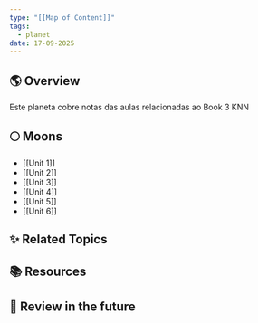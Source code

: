```yaml
---
type: "[[Map of Content]]"
tags:
  - planet
date: 17-09-2025
---
```

## 🌎 Overview
Este planeta cobre notas das aulas relacionadas ao Book 3 KNN
##   🌕 Moons
- [[Unit 1]]
- [[Unit 2]]
- [[Unit 3]]
- [[Unit 4]]
- [[Unit 5]]
- [[Unit 6]]
## ✨ Related Topics

## 📚 Resources

## 🔎 Review in the future

